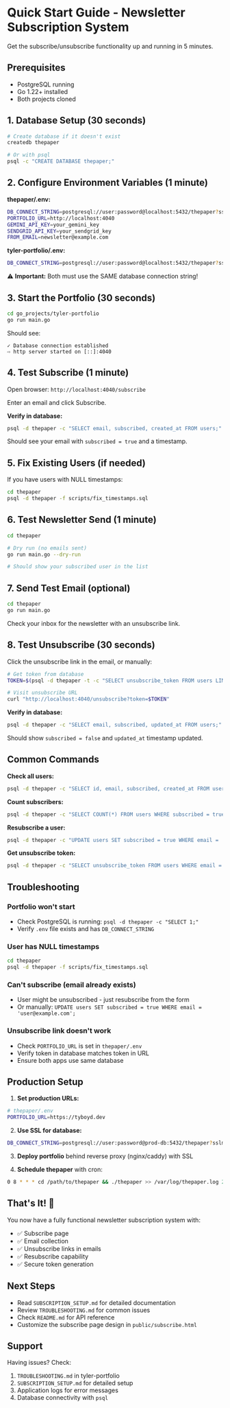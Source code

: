 # Quick Start Guide - Newsletter Subscription System

Get the subscribe/unsubscribe functionality up and running in 5 minutes.

## Prerequisites

- PostgreSQL running
- Go 1.22+ installed
- Both projects cloned

## 1. Database Setup (30 seconds)

```bash
# Create database if it doesn't exist
createdb thepaper

# Or with psql
psql -c "CREATE DATABASE thepaper;"
```

## 2. Configure Environment Variables (1 minute)

**thepaper/.env:**
```bash
DB_CONNECT_STRING=postgresql://user:password@localhost:5432/thepaper?sslmode=disable
PORTFOLIO_URL=http://localhost:4040
GEMINI_API_KEY=your_gemini_key
SENDGRID_API_KEY=your_sendgrid_key
FROM_EMAIL=newsletter@example.com
```

**tyler-portfolio/.env:**
```bash
DB_CONNECT_STRING=postgresql://user:password@localhost:5432/thepaper?sslmode=disable
```

⚠️ **Important:** Both must use the SAME database connection string!

## 3. Start the Portfolio (30 seconds)

```bash
cd go_projects/tyler-portfolio
go run main.go
```

Should see:
```
✓ Database connection established
⇨ http server started on [::]:4040
```

## 4. Test Subscribe (1 minute)

Open browser: `http://localhost:4040/subscribe`

Enter an email and click Subscribe.

**Verify in database:**
```bash
psql -d thepaper -c "SELECT email, subscribed, created_at FROM users;"
```

Should see your email with `subscribed = true` and a timestamp.

## 5. Fix Existing Users (if needed)

If you have users with NULL timestamps:

```bash
cd thepaper
psql -d thepaper -f scripts/fix_timestamps.sql
```

## 6. Test Newsletter Send (1 minute)

```bash
cd thepaper

# Dry run (no emails sent)
go run main.go --dry-run

# Should show your subscribed user in the list
```

## 7. Send Test Email (optional)

```bash
cd thepaper
go run main.go
```

Check your inbox for the newsletter with an unsubscribe link.

## 8. Test Unsubscribe (30 seconds)

Click the unsubscribe link in the email, or manually:

```bash
# Get token from database
TOKEN=$(psql -d thepaper -t -c "SELECT unsubscribe_token FROM users LIMIT 1;" | tr -d ' ')

# Visit unsubscribe URL
curl "http://localhost:4040/unsubscribe?token=$TOKEN"
```

**Verify in database:**
```bash
psql -d thepaper -c "SELECT email, subscribed, updated_at FROM users;"
```

Should show `subscribed = false` and `updated_at` timestamp updated.

## Common Commands

**Check all users:**
```bash
psql -d thepaper -c "SELECT id, email, subscribed, created_at FROM users ORDER BY created_at DESC;"
```

**Count subscribers:**
```bash
psql -d thepaper -c "SELECT COUNT(*) FROM users WHERE subscribed = true;"
```

**Resubscribe a user:**
```bash
psql -d thepaper -c "UPDATE users SET subscribed = true WHERE email = 'user@example.com';"
```

**Get unsubscribe token:**
```bash
psql -d thepaper -c "SELECT unsubscribe_token FROM users WHERE email = 'user@example.com';"
```

## Troubleshooting

### Portfolio won't start
- Check PostgreSQL is running: `psql -d thepaper -c "SELECT 1;"`
- Verify `.env` file exists and has `DB_CONNECT_STRING`

### User has NULL timestamps
```bash
cd thepaper
psql -d thepaper -f scripts/fix_timestamps.sql
```

### Can't subscribe (email already exists)
- User might be unsubscribed - just resubscribe from the form
- Or manually: `UPDATE users SET subscribed = true WHERE email = 'user@example.com';`

### Unsubscribe link doesn't work
- Check `PORTFOLIO_URL` is set in `thepaper/.env`
- Verify token in database matches token in URL
- Ensure both apps use same database

## Production Setup

1. **Set production URLs:**
```bash
# thepaper/.env
PORTFOLIO_URL=https://tyboyd.dev
```

2. **Use SSL for database:**
```bash
DB_CONNECT_STRING=postgresql://user:password@prod-db:5432/thepaper?sslmode=require
```

3. **Deploy portfolio** behind reverse proxy (nginx/caddy) with SSL

4. **Schedule thepaper** with cron:
```bash
0 8 * * * cd /path/to/thepaper && ./thepaper >> /var/log/thepaper.log 2>&1
```

## That's It! 🎉

You now have a fully functional newsletter subscription system with:
- ✅ Subscribe page
- ✅ Email collection
- ✅ Unsubscribe links in emails
- ✅ Resubscribe capability
- ✅ Secure token generation

## Next Steps

- Read `SUBSCRIPTION_SETUP.md` for detailed documentation
- Review `TROUBLESHOOTING.md` for common issues
- Check `README.md` for API reference
- Customize the subscribe page design in `public/subscribe.html`

## Support

Having issues? Check:
1. `TROUBLESHOOTING.md` in tyler-portfolio
2. `SUBSCRIPTION_SETUP.md` for detailed setup
3. Application logs for error messages
4. Database connectivity with `psql`
